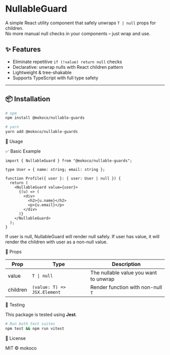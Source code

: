 # NullableGuard

A simple React utility component that safely unwraps `T | null` props for children.  
No more manual null checks in your components – just wrap and use.

## ✨ Features

- Eliminate repetitive `if (!value) return null` checks
- Declarative: unwrap nulls with React children pattern
- Lightweight & tree-shakable
- Supports TypeScript with full type safety

---

## 📦 Installation

```bash
# npm
npm install @mokoco/nullable-guards

# yarn
yarn add @mokoco/nullable-guards
```

🚀 Usage

✅ Basic Example

```tsx
import { NullableGuard } from "@mokoco/nullable-guards";

type User = { name: string; email: string };

function Profile({ user }: { user: User | null }) {
  return (
    <NullableGuard value={user}>
      {(u) => (
        <div>
          <h2>{u.name}</h2>
          <p>{u.email}</p>
        </div>
      )}
    </NullableGuard>
  );
}
```

If user is null, NullableGuard will render null safely.
If user has value, it will render the children with user as a non-null value.

🔐 Props

| Prop     | Type                        | Description                           |
| -------- | --------------------------- | ------------------------------------- |
| value    | `T \| null`                 | The nullable value you want to unwrap |
| children | `(value: T) => JSX.Element` | Render function with non-null `T`     |

🧪 Testing

This package is tested using **Jest**.

```bash
# Run both test suites
npm test && npm run vitest
```

📄 License

MIT © mokoco
